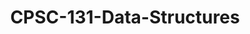 ---
layout: page
title: CPSC-131-Data-Structures
description: All of the files for CPSC-131
img:
redirect: https://github.com/Frazzer951/CPSC-131-Data-Structures
importance: 1
category: school
---